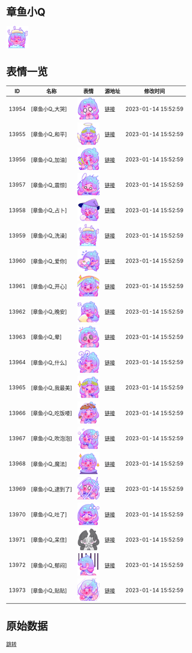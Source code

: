 # 章鱼小Q

<img src="./cover.png" height="60" alt="cover" />

# 表情一览

|ID|名称|表情|源地址|修改时间|
|----|----|----|----|----|
|13954|[章鱼小Q_大哭]|<img src="./pic/013954_%5B章鱼小Q_大哭%5D.png" height="60" alt="大哭"/>|[链接](https://i0.hdslb.com/bfs/garb/item/e8552f8830edf99aa24e5ae992316abb7d40baf4.png)|2023-01-14 15:52:59|
|13955|[章鱼小Q_和平]|<img src="./pic/013955_%5B章鱼小Q_和平%5D.png" height="60" alt="和平"/>|[链接](https://i0.hdslb.com/bfs/garb/item/9af9c90adec8ac8ea64fb3e1947ef3831acc258a.png)|2023-01-14 15:52:59|
|13956|[章鱼小Q_加油]|<img src="./pic/013956_%5B章鱼小Q_加油%5D.png" height="60" alt="加油"/>|[链接](https://i0.hdslb.com/bfs/garb/item/9981b27bb52006a0f2e440b45bd7511de47b8dab.png)|2023-01-14 15:52:59|
|13957|[章鱼小Q_震惊]|<img src="./pic/013957_%5B章鱼小Q_震惊%5D.png" height="60" alt="震惊"/>|[链接](https://i0.hdslb.com/bfs/garb/item/5c4111a76f3aac6ffac468f8eeb5bc5d8f3addcb.png)|2023-01-14 15:52:59|
|13958|[章鱼小Q_占卜]|<img src="./pic/013958_%5B章鱼小Q_占卜%5D.png" height="60" alt="占卜"/>|[链接](https://i0.hdslb.com/bfs/garb/item/29c592982a9f1ac2d58692175976ee41f4ebd173.png)|2023-01-14 15:52:59|
|13959|[章鱼小Q_洗澡]|<img src="./pic/013959_%5B章鱼小Q_洗澡%5D.png" height="60" alt="洗澡"/>|[链接](https://i0.hdslb.com/bfs/garb/item/f1cf0d4968aa75a01b29efc42e227b0c2f6b2369.png)|2023-01-14 15:52:59|
|13960|[章鱼小Q_爱你]|<img src="./pic/013960_%5B章鱼小Q_爱你%5D.png" height="60" alt="爱你"/>|[链接](https://i0.hdslb.com/bfs/garb/item/608e70c5f7af1c173f5d740864808397d6169c3e.png)|2023-01-14 15:52:59|
|13961|[章鱼小Q_开心]|<img src="./pic/013961_%5B章鱼小Q_开心%5D.png" height="60" alt="开心"/>|[链接](https://i0.hdslb.com/bfs/garb/item/032e704bc9fb04e7639a614b6117ae97af83392f.png)|2023-01-14 15:52:59|
|13962|[章鱼小Q_晚安]|<img src="./pic/013962_%5B章鱼小Q_晚安%5D.png" height="60" alt="晚安"/>|[链接](https://i0.hdslb.com/bfs/garb/item/a9b9022991b0843878dd6acfadb138e968825bb5.png)|2023-01-14 15:52:59|
|13963|[章鱼小Q_晕]|<img src="./pic/013963_%5B章鱼小Q_晕%5D.png" height="60" alt="晕"/>|[链接](https://i0.hdslb.com/bfs/garb/item/3a63b86bfd24f989c5de6d5e7177cc4a65d75ec1.png)|2023-01-14 15:52:59|
|13964|[章鱼小Q_什么]|<img src="./pic/013964_%5B章鱼小Q_什么%5D.png" height="60" alt="什么"/>|[链接](https://i0.hdslb.com/bfs/garb/item/32ce3e1d57891499203d9f076ae0522807830e2b.png)|2023-01-14 15:52:59|
|13965|[章鱼小Q_我最美]|<img src="./pic/013965_%5B章鱼小Q_我最美%5D.png" height="60" alt="我最美"/>|[链接](https://i0.hdslb.com/bfs/garb/item/4548cec769fdfc6c7da5efbc1a55b7c428521a22.png)|2023-01-14 15:52:59|
|13966|[章鱼小Q_吃饭喽]|<img src="./pic/013966_%5B章鱼小Q_吃饭喽%5D.png" height="60" alt="吃饭喽"/>|[链接](https://i0.hdslb.com/bfs/garb/item/c32c66c42055554ea7b71089fdcac22a40bd860a.png)|2023-01-14 15:52:59|
|13967|[章鱼小Q_吹泡泡]|<img src="./pic/013967_%5B章鱼小Q_吹泡泡%5D.png" height="60" alt="吹泡泡"/>|[链接](https://i0.hdslb.com/bfs/garb/item/b2bc5d3f0acd5304101db72ba662f84608dbd0a1.png)|2023-01-14 15:52:59|
|13968|[章鱼小Q_魔法]|<img src="./pic/013968_%5B章鱼小Q_魔法%5D.png" height="60" alt="魔法"/>|[链接](https://i0.hdslb.com/bfs/garb/item/ab9693c00e504038f35d8dee0f890e3385af669c.png)|2023-01-14 15:52:59|
|13969|[章鱼小Q_逮到了]|<img src="./pic/013969_%5B章鱼小Q_逮到了%5D.png" height="60" alt="逮到了"/>|[链接](https://i0.hdslb.com/bfs/garb/item/e3f9e7e61f94900961cb6db6ed768a9157896dda.png)|2023-01-14 15:52:59|
|13970|[章鱼小Q_吐了]|<img src="./pic/013970_%5B章鱼小Q_吐了%5D.png" height="60" alt="吐了"/>|[链接](https://i0.hdslb.com/bfs/garb/item/b2146190068a37c4cf7ac11d7a030b3643046ff4.png)|2023-01-14 15:52:59|
|13971|[章鱼小Q_呆住]|<img src="./pic/013971_%5B章鱼小Q_呆住%5D.png" height="60" alt="呆住"/>|[链接](https://i0.hdslb.com/bfs/garb/item/0a943cf7504e7015da7ad2e0b1f62fff82eebfda.png)|2023-01-14 15:52:59|
|13972|[章鱼小Q_郁闷]|<img src="./pic/013972_%5B章鱼小Q_郁闷%5D.png" height="60" alt="郁闷"/>|[链接](https://i0.hdslb.com/bfs/garb/item/3638d6108c518937ade095bac3026663e1ead706.png)|2023-01-14 15:52:59|
|13973|[章鱼小Q_贴贴]|<img src="./pic/013973_%5B章鱼小Q_贴贴%5D.png" height="60" alt="贴贴"/>|[链接](https://i0.hdslb.com/bfs/garb/item/eb7cc30b0a030cb80c070d6dea53b880b79b85f1.png)|2023-01-14 15:52:59|

# 原始数据

[跳转](./raw.json)

